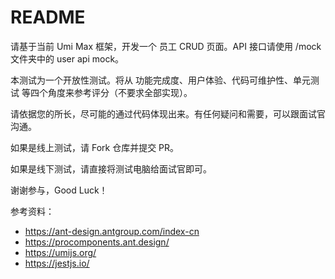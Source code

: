 # README

请基于当前 Umi Max 框架，开发一个 员工 CRUD 页面。API 接口请使用 /mock 文件夹中的 user api mock。

本测试为一个开放性测试。将从 功能完成度、用户体验、代码可维护性、单元测试 等四个角度来参考评分（不要求全部实现）。

请依据您的所长，尽可能的通过代码体现出来。有任何疑问和需要，可以跟面试官沟通。

如果是线上测试，请 Fork 仓库并提交 PR。

如果是线下测试，请直接将测试电脑给面试官即可。

谢谢参与，Good Luck！

参考资料：

- https://ant-design.antgroup.com/index-cn
- https://procomponents.ant.design/
- https://umijs.org/
- https://jestjs.io/
